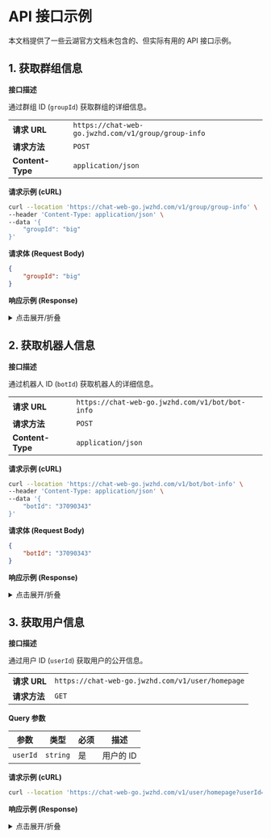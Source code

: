 # API 接口示例

本文档提供了一些云湖官方文档未包含的、但实际有用的 API 接口示例。

## 1. 获取群组信息

**接口描述**

通过群组 ID (`groupId`) 获取群组的详细信息。

|                  |                                                     |
| ---------------- | --------------------------------------------------- |
| **请求 URL**     | `https://chat-web-go.jwzhd.com/v1/group/group-info` |
| **请求方法**     | `POST`                                              |
| **Content-Type** | `application/json`                                  |

**请求示例 (cURL)**
```bash
curl --location 'https://chat-web-go.jwzhd.com/v1/group/group-info' \
--header 'Content-Type: application/json' \
--data '{
    "groupId": "big"
}'
```

**请求体 (Request Body)**

```json
{
    "groupId": "big"
}
```

**响应示例 (Response)**

<details>
<summary>点击展开/折叠</summary>

```json
{
    "code": 1,                    // 状态码，1表示成功
    "data": {                     // 响应数据
        "group": {                // 群组信息
            "id": 1,               // 群聊在数据库中的序列
            "groupId": "big",      // 群聊ID
            "name": "全员群·(づ｡◕‿‿◕｡)づ",  // 群聊名称
            "introduction": "15亿用户总群\n新注册用户默认加入这个群，请不要刷屏发消息\n不想用全员群可以选择退群，退群后也可以重新加入\n玩机问题进对应手机群询问，不要在全员群询问\n\n在开始聊天前请阅读全员群规范: https://www.yhchat.com/c/p/796\n\n如有引导性消费或者不在正规平台进行交易的 请谨慎交易\n如有人称是本软件官方人员 请公开询问此群管理员或ID ",  // 群聊简介
            "createBy": "7058262", // 创建者ID
            "createTime": 0,       // 创建时间戳
            "avatarId": 32040,     // 头像ID
            "avatarUrl": "https://chat-img.jwznb.com/622528d954723767f3ad265c8b7fa4b9.png",  // 头像URL
            "headcount": 140033,   // 群人数
            "readHistory": 1,      // 历史消息设置，1表示允许新成员获取以前的历史消息
            "category": "",        // 群分类
            "uri": "http://chat.jwznb.com:8888/open-apis/v1/bot/send?token=",  // 机器人URI
            "groupBotRel": {       // 群组与机器人关系
                "id": 0,           // 关系ID
                "groupId": "",     // 群组ID
                "botId": "",       // 机器人ID
                "delFlag": 0,      // 删除标记，0表示未删除
                "createTime": 0,   // 创建时间戳
                "updateTsime": 0,  // 更新时间戳
                "bot": {           // 机器人信息
                    "id": 0,       // 机器人ID
                    "botId": "",   // 机器人标识ID
                    "nickname": "",  // 机器人昵称
                    "nicknameId": 0, // 昵称ID
                    "avatarId": 0,   // 头像ID
                    "avatarUrl": "", // 头像URL
                    "token": "",     // 机器人令牌
                    "link": "",      // 链接
                    "introduction": "",  // 机器人简介
                    "createBy": "",  // 创建者ID
                    "createTime": 0, // 创建时间戳
                    "headcount": 0,  // 使用人数
                    "private": 0,    // 是否私有，0表示公开
                    "uri": "",       // 机器人URI
                    "checkChatInfoRecord": {  // 聊天信息审核记录
                        "id": 0,             // 记录ID
                        "chatId": "",        // 聊天ID
                        "chatType": 0,       // 聊天类型
                        "checkWay": "",      // 审核方式
                        "reason": "",        // 审核原因
                        "status": 0,         // 审核状态
                        "createTime": 0,     // 创建时间戳
                        "updateTime": 0,     // 更新时间戳
                        "delFlag": 0         // 删除标记，0表示未删除
                    }
                }
            },
            "checkChatInfoRecord": {  // 聊天信息审核记录
                "id": 1160,            // 记录ID
                "chatId": "big",       // 聊天ID
                "chatType": 2,         // 聊天类型，2表示群聊
                "checkWay": "",        // 审核方式
                "reason": "",          // 审核原因
                "status": 0,           // 审核状态
                "createTime": 1670655084,  // 创建时间戳
                "updateTime": 1760143228,  // 更新时间戳
                "delFlag": 0           // 删除标记，0表示未删除
            }
        }
    },
    "msg": "success"              // 响应消息
}
```

</details>

## 2. 获取机器人信息

**接口描述**

通过机器人 ID (`botId`) 获取机器人的详细信息。

|                  |                                                 |
| ---------------- | ----------------------------------------------- |
| **请求 URL**     | `https://chat-web-go.jwzhd.com/v1/bot/bot-info` |
| **请求方法**     | `POST`                                          |
| **Content-Type** | `application/json`                              |

**请求示例 (cURL)**
```bash
curl --location 'https://chat-web-go.jwzhd.com/v1/bot/bot-info' \
--header 'Content-Type: application/json' \
--data '{
    "botId": "37090343"
}'
```

**请求体 (Request Body)**

```json
{
    "botId": "37090343"
}
```

**响应示例 (Response)**

<details>
<summary>点击展开/折叠</summary>

```json
{
    "code": 1,                    // 状态码，1表示成功
    "data": {                     // 响应数据
        "bot": {                  // 机器人信息
            "id": 4066,           // 机器人ID
            "botId": "37090343",  // 机器人标识ID
            "nickname": "小学云bot",  // 机器人昵称
            "nicknameId": 186474, // 昵称ID
            "avatarId": 46831,    // 头像ID
            "avatarUrl": "https://chat-img.jwznb.com/883830a9441c9c8a5df343f1b0a96970.png",  // 头像URL
            "token": "",          // 机器人令牌
            "link": "",           // 链接
            "introduction": "使用koishi开发的云湖机器人",  // 机器人简介
            "createBy": "7756242", // 创建者ID
            "createTime": 1756785691,  // 创建时间戳
            "headcount": 1,       // 使用人数
            "private": 0,         // 是否私有，0表示公开
            "uri": "https://chat-go.jwzhd.com/open-apis/v1/bot/send?token=",  // 机器人URI
            "checkChatInfoRecord": {  // 聊天信息审核记录
                "id": 13142,      // 记录ID
                "chatId": "37090343",  // 聊天ID
                "chatType": 3,    // 聊天类型，3表示机器人
                "checkWay": "",   // 审核方式
                "reason": "",     // 审核原因
                "status": 0,     // 审核状态
                "createTime": 1756785691,  // 创建时间戳
                "updateTime": 0,  // 更新时间戳
                "delFlag": 0     // 删除标记，0表示未删除
            }
        }
    },
    "msg": "success"              // 响应消息
}
```

如果传入的`userId`是用户或不存在：
```json
{
    "code": -1,
    "msg": "机器人不存在"
}
```
</details>

## 3. 获取用户信息

**接口描述**

通过用户 ID (`userId`) 获取用户的公开信息。

|              |                                                  |
| ------------ | ------------------------------------------------ |
| **请求 URL** | `https://chat-web-go.jwzhd.com/v1/user/homepage` |
| **请求方法** | `GET`                                            |

**Query 参数**

| 参数     | 类型     | 必须 | 描述      |
| -------- | -------- | ---- | --------- |
| `userId` | `string` | 是   | 用户的 ID |

**请求示例 (cURL)**
```bash
curl --location 'https://chat-web-go.jwzhd.com/v1/user/homepage?userId=7756242'
```

**响应示例 (Response)**

<details>
<summary>点击展开/折叠</summary>

```json
{
    "code": 1,                    // 状态码，1表示成功
    "data": {                     // 响应数据
        "user": {                 // 用户信息
            "userId": "7756242",  // 用户ID
            "nickname": "小学不在这里哦",  // 用户昵称
            "avatarUrl": "https://chat-img.jwznb.com/c07a80a9e21dd8d10abd2bd272c39fc8.jpg",  // 头像URL
            "registerTime": 1756135685,  // 注册时间戳
            "registerTimeText": "2025-08-25 23:28:05",  // 注册时间文本
            "onLineDay": 12,      // 累计在线天数
            "continuousOnLineDay": 10,  // 连续在线天数
            "medals": [],         // 勋章列表
            "isVip": 0            // 是否为VIP，0表示非VIP
        }
    },
    "msg": "success"              // 响应消息
}
```

如果传入的`userId`是机器人或不存在：
```json
{
    "code": 1,                    // 状态码，1表示成功
    "data": {                     // 响应数据
        "user": {                 // 用户信息（当用户不存在或为机器人时）
            "userId": "",         // 用户ID（空表示不存在或为机器人）
            "nickname": "",       // 用户昵称（空表示不存在或为机器人）
            "avatarUrl": "",      // 头像URL（空表示不存在或为机器人）
            "registerTime": 0,    // 注册时间戳（0表示不存在或为机器人）
            "registerTimeText": "1970-01-01 08:00:00",  // 注册时间文本（默认值）
            "onLineDay": 0,       // 累计在线天数（0表示不存在或为机器人）
            "continuousOnLineDay": 0,  // 连续在线天数（0表示不存在或为机器人）
            "medals": [],         // 勋章列表（空表示不存在或为机器人）
            "isVip": 0            // 是否为VIP，0表示非VIP
        }
    },
    "msg": "success"              // 响应消息
}
```

</details>
